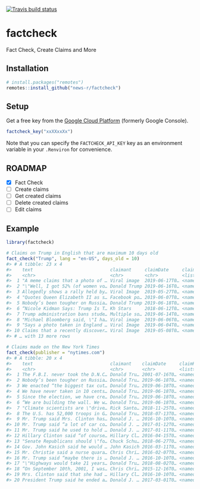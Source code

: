 <!-- README.md is generated from README.Rmd. Please edit that file -->



<!-- badges: start -->
[![Travis build status](https://travis-ci.org/news-r/factcheck.svg?branch=master)](https://travis-ci.org/news-r/factcheck)
<!-- badges: end -->

# factcheck

Fact Check, Create Claims and More

## Installation

``` r
# install.packages("remotes")
remotes::install_github("news-r/factcheck")
```

## Setup

Get a free key from the [Google Cloud Platform](https://console.cloud.google.com) (formerly Google Console).

```r
factcheck_key("xxXXxxXx")
```

Note that you can specify the `FACTCHECK_API_KEY` key as an environment variable in your `.Renviron` for convenience.

## ROADMAP

- [x] Fact Check
- [ ] Create claims
- [ ] Get created claims
- [ ] Delete created claims
- [ ] Edit claims

## Example


```r
library(factcheck)

# Claims on Trump in English that are maximum 10 days old
fact_check("Trump", lang = "en-US", days_old = 10)
#> # A tibble: 23 x 4
#>    text                             claimant     claimDate     claimReview 
#>    <chr>                            <chr>        <chr>         <list>      
#>  1 "A meme claims that a photo of … Viral image  2019-06-17T0… <named list…
#>  2 "\"Well, I got 52% (of women vo… Donald Trump 2019-06-16T0… <named list…
#>  3 Allegedly shows a rally held by… Viral Image  2019-05-27T0… <named list…
#>  4 "Quotes Queen Elizabeth II as s… Facebook po… 2019-06-07T0… <named list…
#>  5 Nobody’s been tougher on Russia… Donald Trump 2019-06-18T0… <named list…
#>  6 “Nicole Kidman Says: Trump Is T… Kh Stars     2018-06-12T0… <named list…
#>  7 Trump administration bans stude… Multiple so… 2019-06-14T0… <named list…
#>  8 "Michael Bloomberg said, \"I ha… Viral image  2019-06-06T0… <named list…
#>  9 "Says a photo taken in England … Viral Image  2019-06-04T0… <named list…
#> 10 Claims that a recently discover… Viral Image  2019-05-08T0… <named list…
#> # … with 13 more rows

# Claims made on the New York Times
fact_check(publisher = "nytimes.com")
#> # A tibble: 20 x 4
#>    text                             claimant    claimDate     claimReview  
#>    <chr>                            <chr>       <chr>         <list>       
#>  1 The F.B.I. never took the D.N.C… Donald Tru… 2001-07-16T0… <named list …
#>  2 Nobody’s been tougher on Russia… Donald Tru… 2019-06-18T0… <named list …
#>  3 We enacted “the biggest tax cut… Donald Tru… 2019-06-18T0… <named list …
#>  4 We have never taken in 10 cents… Donald Tru… 2019-06-18T0… <named list …
#>  5 Since the election, we have cre… Donald Tru… 2019-06-18T0… <named list …
#>  6 “We are building the wall. We w… Donald Tru… 2019-06-18T0… <named list …
#>  7 "Climate scientists are \"drive… Rick Santo… 2018-11-25T0… <named list …
#>  8 The U.S. has 52,000 troops in G… Donald Tru… 2018-07-13T0… <named list …
#>  9 Mr. Trump said Mrs. Clinton has… Donald J. … 2016-10-10T0… <named list …
#> 10 Mr. Trump said “a lot of car co… Donald J. … 2017-01-12T0… <named list …
#> 11 Mr. Trump said he used to hold … Donald J. … 2017-01-11T0… <named list …
#> 12 Hillary Clinton said “of course… Hillary Cl… 2016-04-15T0… <named list …
#> 13 "Senate Republicans should \"fo… Chuck Schu… 2018-06-27T0… <named list …
#> 14 Gov. John Kasich said he would … John Kasich 2016-03-11T0… <named list …
#> 15 Mr. Christie said a nurse quara… Chris Chri… 2016-02-07T0… <named list …
#> 16 Mr. Trump said “maybe there is … Donald J. … 2016-10-10T0… <named list …
#> 17 "\"Highways would take 21 years… Donald Tru… 2018-08-02T0… <named list …
#> 18 “On September 10th, 2001, I was… Chris Chri… 2015-12-16T0… <named list …
#> 19 Mrs. Clinton said that she had … Hillary Cl… 2016-10-10T0… <named list …
#> 20 President Trump said he ended a… Donald J. … 2017-03-01T0… <named list …
```
